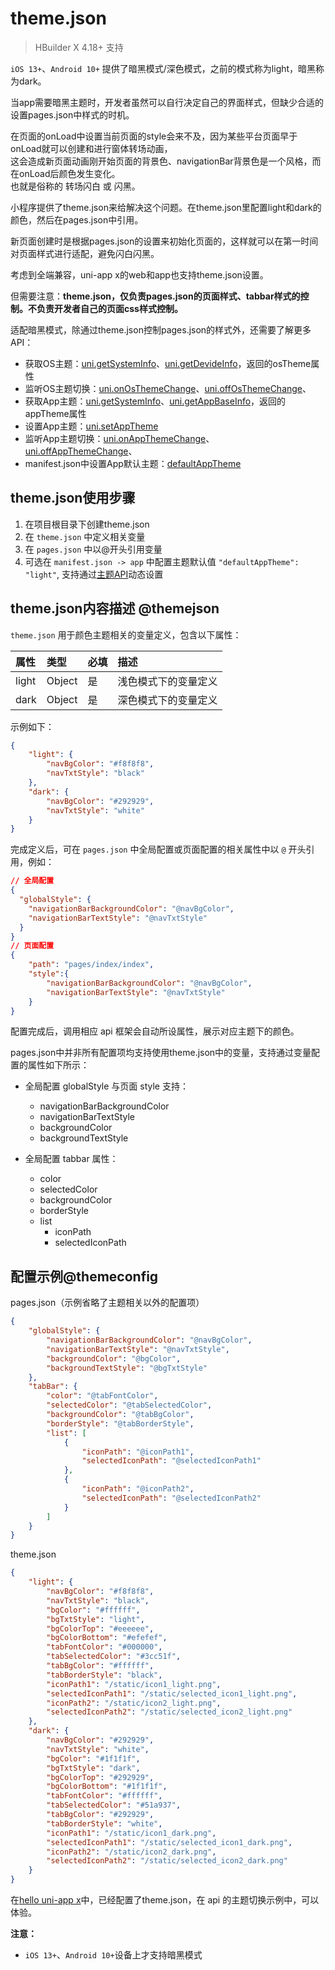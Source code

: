 # theme.json

> HBuilder X 4.18+ 支持

`iOS 13+`、`Android 10+` 提供了暗黑模式/深色模式，之前的模式称为light，暗黑称为dark。

当app需要暗黑主题时，开发者虽然可以自行决定自己的界面样式，但缺少合适的设置pages.json中样式的时机。

在页面的onLoad中设置当前页面的style会来不及，因为某些平台页面早于onLoad就可以创建和进行窗体转场动画，\
这会造成新页面动画刚开始页面的背景色、navigationBar背景色是一个风格，而在onLoad后颜色发生变化。\
也就是俗称的 转场闪白 或 闪黑。

小程序提供了theme.json来给解决这个问题。在theme.json里配置light和dark的颜色，然后在pages.json中引用。

新页面创建时是根据pages.json的设置来初始化页面的，这样就可以在第一时间对页面样式进行适配，避免闪白闪黑。

考虑到全端兼容，uni-app x的web和app也支持theme.json设置。

但需要注意：**theme.json，仅负责pages.json的页面样式、tabbar样式的控制。不负责开发者自己的页面css样式控制。**

适配暗黑模式，除通过theme.json控制pages.json的样式外，还需要了解更多API：
- 获取OS主题：[uni.getSystemInfo](../api/get-system-info.md)、[uni.getDevideInfo](../api/get-device-info.md)，返回的osTheme属性
- 监听OS主题切换：[uni.onOsThemeChange](../api/theme.md#onosthemechange)、[uni.offOsThemeChange](../api/theme.md#offosthemechange)、
- 获取App主题：[uni.getSystemInfo](../api/get-system-info.md)、[uni.getAppBaseInfo](../api/get-app-base-info.md)，返回的appTheme属性
- 设置App主题：[uni.setAppTheme](../api/theme.md#setapptheme)
- 监听App主题切换：[uni.onAppThemeChange](../api/theme.md#onappthemechange)、[uni.offAppThemeChange](../api/theme.md#offappthemechange)、
- manifest.json中设置App默认主题：[defaultAppTheme](../collocation/manifest.md#manifest-app)

## theme.json使用步骤

1. 在项目根目录下创建theme.json
2. 在 `theme.json` 中定义相关变量
3. 在 `pages.json` 中以@开头引用变量
4. 可选在 `manifest.json -> app` 中配置主题默认值 `"defaultAppTheme": "light"`, 支持通过[主题API](https://doc.dcloud.net.cn/uni-app-x/api/theme.html)动态设置


## theme.json内容描述 @themejson

`theme.json` 用于颜色主题相关的变量定义，包含以下属性：

| 属性  | 类型   | 必填 | 描述                 |
| :---- | :----- | :--- | :------------------- |
| light | Object | 是   | 浅色模式下的变量定义 |
| dark  | Object | 是   | 深色模式下的变量定义 |

示例如下：

```json
{
	"light": {
		"navBgColor": "#f8f8f8",
		"navTxtStyle": "black"
	},
	"dark": {
		"navBgColor": "#292929",
		"navTxtStyle": "white"
	}
}
```

完成定义后，可在 `pages.json` 中全局配置或页面配置的相关属性中以 `@` 开头引用，例如：

```json
// 全局配置
{
  "globalStyle": {
    "navigationBarBackgroundColor": "@navBgColor",
    "navigationBarTextStyle": "@navTxtStyle"
  }
}
// 页面配置
{
	"path": "pages/index/index",
	"style":{
		"navigationBarBackgroundColor": "@navBgColor",
		"navigationBarTextStyle": "@navTxtStyle"
	}
}
```

配置完成后，调用相应 api 框架会自动所设属性，展示对应主题下的颜色。

pages.json中并非所有配置项均支持使用theme.json中的变量，支持通过变量配置的属性如下所示：

- 全局配置 globalStyle 与页面 style 支持：

  - navigationBarBackgroundColor
  - navigationBarTextStyle
  - backgroundColor
  - backgroundTextStyle

- 全局配置 tabbar 属性：
  - color
  - selectedColor
  - backgroundColor
  - borderStyle
  - list
    - iconPath
    - selectedIconPath

## 配置示例@themeconfig

pages.json（示例省略了主题相关以外的配置项）

```json
{
	"globalStyle": {
		"navigationBarBackgroundColor": "@navBgColor",
		"navigationBarTextStyle": "@navTxtStyle",
		"backgroundColor": "@bgColor",
		"backgroundTextStyle": "@bgTxtStyle"
	},
	"tabBar": {
		"color": "@tabFontColor",
		"selectedColor": "@tabSelectedColor",
		"backgroundColor": "@tabBgColor",
		"borderStyle": "@tabBorderStyle",
		"list": [
			{
				"iconPath": "@iconPath1",
				"selectedIconPath": "@selectedIconPath1"
			},
			{
				"iconPath": "@iconPath2",
				"selectedIconPath": "@selectedIconPath2"
			}
		]
	}
}
```

theme.json

```json
{
	"light": {
		"navBgColor": "#f8f8f8",
		"navTxtStyle": "black",
		"bgColor": "#ffffff",
		"bgTxtStyle": "light",
		"bgColorTop": "#eeeeee",
		"bgColorBottom": "#efefef",
		"tabFontColor": "#000000",
		"tabSelectedColor": "#3cc51f",
		"tabBgColor": "#ffffff",
		"tabBorderStyle": "black",
		"iconPath1": "/static/icon1_light.png",
		"selectedIconPath1": "/static/selected_icon1_light.png",
		"iconPath2": "/static/icon2_light.png",
		"selectedIconPath2": "/static/selected_icon2_light.png"
	},
	"dark": {
		"navBgColor": "#292929",
		"navTxtStyle": "white",
		"bgColor": "#1f1f1f",
		"bgTxtStyle": "dark",
		"bgColorTop": "#292929",
		"bgColorBottom": "#1f1f1f",
		"tabFontColor": "#ffffff",
		"tabSelectedColor": "#51a937",
		"tabBgColor": "#292929",
		"tabBorderStyle": "white",
		"iconPath1": "/static/icon1_dark.png",
		"selectedIconPath1": "/static/selected_icon1_dark.png",
		"iconPath2": "/static/icon2_dark.png",
		"selectedIconPath2": "/static/selected_icon2_dark.png"
	}
}
```

在[hello uni-app x](https://hellouniappx.dcloud.net.cn/)中，已经配置了theme.json，在 api 的主题切换示例中，可以体验。

**注意：**
- `iOS 13+`、`Android 10+`设备上才支持暗黑模式